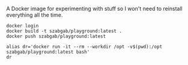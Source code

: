 A Docker image for experimenting with stuff so I won't need to reinstall everything all the time.


```
docker login
docker build -t szabgab/playground:latest .
docker push szabgab/playground:latest
```

```
alias dr='docker run -it --rm --workdir /opt -v$(pwd):/opt szabgab/playground:latest bash'
dr
```

